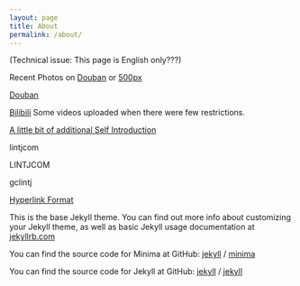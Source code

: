 ```yaml
---
layout: page
title: About
permalink: /about/
---
```

(Technical issue: This page is English only???)  
  
Recent Photos on [Douban](https://www.douban.com/photos/album/1688450991/ "Douban") or [500px](https://500px.com/gclintj "500px")   
  
[Douban](https://www.douban.com/people/lintianjiao/ "lintianjiao,douban")      
  
[Bilibili](https://space.bilibili.com/2781398/ "Videos") Some videos uploaded when there were few restrictions.
  
[A little bit of additional Self Introduction](http://www.lintj.com/personal/2019/02/12/ZiLi.html "Extra")  
   
lintjcom  
  
LINTJCOM  
  
gclintj  
  
[Hyperlink Format](https://www.lintj.com "format lintj.com")    
  
This is the base Jekyll theme. You can find out more info about customizing your Jekyll theme, as well as basic Jekyll usage documentation at [jekyllrb.com](https://jekyllrb.com/)

You can find the source code for Minima at GitHub:
[jekyll][jekyll-organization] /
[minima](https://github.com/jekyll/minima)

You can find the source code for Jekyll at GitHub:
[jekyll][jekyll-organization] /
[jekyll](https://github.com/jekyll/jekyll)


[jekyll-organization]: https://github.com/jekyll
